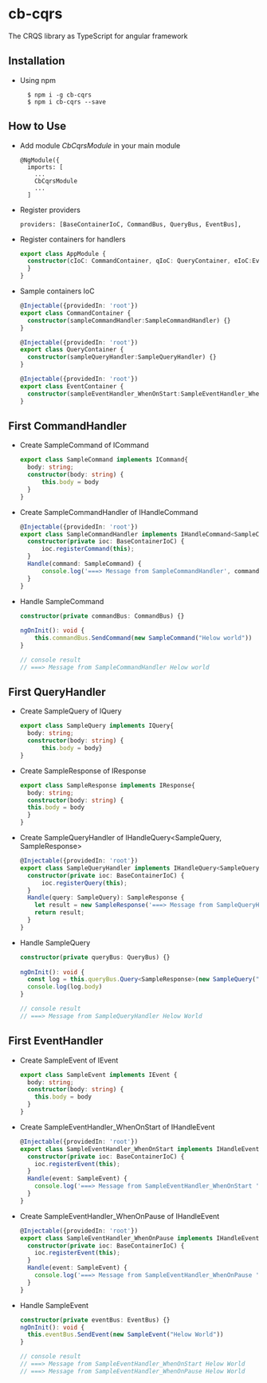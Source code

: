 # cb-cqrs
The CRQS library as TypeScript for angular framework

## Installation
- Using npm
  ```clickhouse
    $ npm i -g cb-cqrs
    $ npm i cb-cqrs --save
  ```

## How to Use
- Add module *CbCqrsModule* in your main module
  ```angular2html
  @NgModule({
    imports: [
      ...
      CbCqrsModule
      ...
    ]
  ```

- Register providers
  ```angular2html
  providers: [BaseContainerIoC, CommandBus, QueryBus, EventBus],
  ```

- Register containers for handlers
  ```typescript
  export class AppModule {
    constructor(cIoC: CommandContainer, qIoC: QueryContainer, eIoC:EventContainer) {
    }
  }
  ```

- Sample containers IoC
  ```typescript
  @Injectable({providedIn: 'root'})
  export class CommandContainer {
    constructor(sampleCommandHandler:SampleCommandHandler) {}
  }

  @Injectable({providedIn: 'root'})
  export class QueryContainer {
    constructor(sampleQueryHandler:SampleQueryHandler) {}
  }

  @Injectable({providedIn: 'root'})
  export class EventContainer {
    constructor(sampleEventHandler_WhenOnStart:SampleEventHandler_WhenOnStart, sampleEventHandler_WhenOnPause:SampleEventHandler_WhenOnPause) {}
  }
  ```

## First CommandHandler
- Create SampleCommand of ICommand
  ```typescript
  export class SampleCommand implements ICommand{
    body: string;
    constructor(body: string) {
        this.body = body
    }
  }
  ``` 

- Create SampleCommandHandler of IHandleCommand<SampleCommand>
  ```typescript  
  @Injectable({providedIn: 'root'})
  export class SampleCommandHandler implements IHandleCommand<SampleCommand> {
    constructor(private ioc: BaseContainerIoC) {
        ioc.registerCommand(this);
    }
    Handle(command: SampleCommand) {
        console.log('===> Message from SampleCommandHandler', command.body);
    }
  }
  ```

- Handle SampleCommand
  ```typescript
  constructor(private commandBus: CommandBus) {}
 
  ngOnInit(): void {
      this.commandBus.SendCommand(new SampleCommand("Helow world"))
  }
  
  // console result  
  // ===> Message from SampleCommandHandler Helow world
  ```

## First QueryHandler
- Create SampleQuery of IQuery
  ```typescript
  export class SampleQuery implements IQuery{
    body: string;
    constructor(body: string) {
        this.body = body}
  }
  ``` 

- Create SampleResponse of IResponse
  ```typescript
  export class SampleResponse implements IResponse{
    body: string;
    constructor(body: string) {
    this.body = body
    }
  }
  ``` 

- Create SampleQueryHandler of IHandleQuery<SampleQuery, SampleResponse>
  ```typescript
  @Injectable({providedIn: 'root'})
  export class SampleQueryHandler implements IHandleQuery<SampleQuery, SampleResponse> {
    constructor(private ioc: BaseContainerIoC) {
        ioc.registerQuery(this);
    }
    Handle(query: SampleQuery): SampleResponse {
      let result = new SampleResponse('===> Message from SampleQueryHandler ' + query.body);
      return result;
    }
  }
  ```

- Handle SampleQuery
  ```typescript
  constructor(private queryBus: QueryBus) {}
 
  ngOnInit(): void {
    const log = this.queryBus.Query<SampleResponse>(new SampleQuery("Helow World"))
    console.log(log.body)
  }
  
  // console result 
  // ===> Message from SampleQueryHandler Helow World
  ```

## First EventHandler
- Create SampleEvent of IEvent
  ```typescript
  export class SampleEvent implements IEvent {
    body: string;
    constructor(body: string) {
      this.body = body
    }
  }
  ``` 

- Create SampleEventHandler_WhenOnStart of IHandleEvent<SampleEvent>
  ```typescript  
  @Injectable({providedIn: 'root'})
  export class SampleEventHandler_WhenOnStart implements IHandleEvent<SampleEvent> {
    constructor(private ioc: BaseContainerIoC) {
      ioc.registerEvent(this);
    }
    Handle(event: SampleEvent) {
      console.log('===> Message from SampleEventHandler_WhenOnStart ' + event.body);
    }
  }
  ```

- Create SampleEventHandler_WhenOnPause of IHandleEvent<SampleEvent>
  ```typescript  
  @Injectable({providedIn: 'root'})
  export class SampleEventHandler_WhenOnPause implements IHandleEvent<SampleEvent> {
    constructor(private ioc: BaseContainerIoC) {
      ioc.registerEvent(this);
    }
    Handle(event: SampleEvent) {
      console.log('===> Message from SampleEventHandler_WhenOnPause ' + event.body);
    }
  }
  ```

- Handle SampleEvent
  ```typescript
  constructor(private eventBus: EventBus) {}
  ngOnInit(): void {
    this.eventBus.SendEvent(new SampleEvent("Helow World"))
  }
  
  // console result  
  // ===> Message from SampleEventHandler_WhenOnStart Helow World
  // ===> Message from SampleEventHandler_WhenOnPause Helow World
  ```


